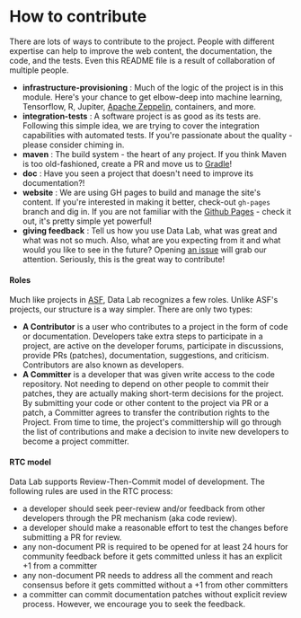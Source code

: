 # How to contribute <a name="Contribution"></a>

There are lots of ways to contribute to the project. People with different 
expertise can help to improve the web content, the documentation, the code, 
and the tests. Even this README file is a result of collaboration of multiple
people.

* __infrastructure-provisioning__ : Much of the logic of the project is in this
module. Here's your chance to get elbow-deep into machine learning, Tensorflow,
R, Jupiter, [Apache Zeppelin](https://zeppelin.apache.org/), containers, and more.
* __integration-tests__ : A software project is as good as its tests are. Following 
this simple idea, we are trying to cover the integration capabilities with 
automated tests. If you're passionate about the quality - please consider
chiming in.
* __maven__ : The build system - the heart of any project. If you think Maven is 
too old-fashioned, create a PR and move us to [Gradle](https://www.gradle.org/)!
* __doc__ : Have you seen a project that doesn't need to improve its documentation?!
* __website__ : We are using GH pages to build and manage the site's content. 
If you're interested in making it better, check-out `gh-pages` branch and dig in.
If you are not familiar with the [Github Pages](https://dlab.apache.org/) - check it out,
it's pretty simple yet powerful!
* __giving feedback__ : Tell us how you use Data Lab, what was great and what was not 
so much. Also, what are you expecting from it and what would you like to see in 
the future? Opening [an issue](https://github.com/apache/incubator-dlab/issues) will grab our
attention. Seriously, this is the great way to contribute!

#### Roles
Much like projects in [ASF](https://www.apache.org/foundation/how-it-works.html#roles), 
Data Lab recognizes a few roles. Unlike ASF's projects, our structure is a way simpler.
There are only two types:
  * __A Contributor__ is a user who contributes to a project in the form of code 
  	or documentation. Developers take extra steps to participate in a project,
  	are active on the developer forums, participate in discussions, 
  	provide PRs (patches), documentation, suggestions, and criticism.
  	Contributors are also known as developers.
  * __A Committer__ is a developer that was given write access to the code 
  	repository. Not needing to depend on other people to commit their patches,
  	they are actually making short-term decisions for the project. By submitting 
  	your code or other content to the project via PR or a patch, a Committer
  	agrees to transfer the contribution rights to the Project.
  From time to time, the project's committership will go through the list of 
  contributions and make a decision to invite new developers to become a project
  committer.


#### RTC model

Data Lab supports Review-Then-Commit model of development. The following rules are 
used in the RTC process:
  * a developer should seek peer-review and/or feedback from other developers
  	through the PR mechanism (aka code review).
  * a developer should make a reasonable effort to test the changes before 
  	submitting a PR for review.
  * any non-document PR is required to be opened for at least 24 hours for
    community feedback before it gets committed unless it has an explicit +1
    from a committer
  * any non-document PR needs to address all the comment and reach consensus
    before it gets committed without a +1 from other committers
  * a committer can commit documentation patches without explicit review process.
  	However, we encourage you to seek the feedback.

